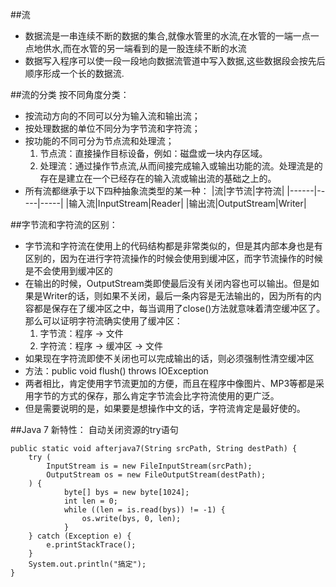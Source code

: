 ##流

- 数据流是一串连续不断的数据的集合,就像水管里的水流,在水管的一端一点一点地供水,而在水管的另一端看到的是一股连续不断的水流
- 数据写入程序可以使一段一段地向数据流管道中写入数据,这些数据段会按先后顺序形成一个长的数据流.

##流的分类
  按不同角度分类：
- 按流动方向的不同可以分为输入流和输出流；
- 按处理数据的单位不同分为字节流和字符流；
- 按功能的不同可分为节点流和处理流；
	1. 节点流：直接操作目标设备，例如：磁盘或一块内存区域。
	1. 处理流：通过操作节点流,从而间接完成输入或输出功能的流。处理流是的存在是建立在一个已经存在的输入流或输出流的基础之上的。
- 所有流都继承于以下四种抽象流类型的某一种： 
|流|字节流|字符流|
|------|-----|-----|
|输入流|InputStream|Reader|
|输出流|OutputStream|Writer|

##字节流和字符流的区别：

 - 字节流和字符流在使用上的代码结构都是非常类似的，但是其内部本身也是有区别的，因为在进行字符流操作的时候会使用到缓冲区，而字节流操作的时候是不会使用到缓冲区的
 - 在输出的时候，OutputStream类即使最后没有关闭内容也可以输出。但是如果是Writer的话，则如果不关闭，最后一条内容是无法输出的，因为所有的内容都是保存在了缓冲区之中，每当调用了close()方法就意味着清空缓冲区了。那么可以证明字符流确实使用了缓冲区：
 	1. 字节流：程序 → 文件
	1. 字符流：程序 → 缓冲区 → 文件
 - 如果现在字符流即使不关闭也可以完成输出的话，则必须强制性清空缓冲区
 - 方法：public void flush() throws IOException
 - 两者相比，肯定使用字节流更加的方便，而且在程序中像图片、MP3等都是采用字节的方式的保存，那么肯定字节流会比字符流使用的更广泛。
 - 但是需要说明的是，如果要是想操作中文的话，字符流肯定是最好使的。
 
 ##Java 7 新特性： 自动关闭资源的try语句

	public static void afterjava7(String srcPath, String destPath) {
		try (
			InputStream is = new FileInputStream(srcPath);
			OutputStream os = new FileOutputStream(destPath);
		) {
				byte[] bys = new byte[1024];
				int len = 0;
				while ((len = is.read(bys)) != -1) {
					os.write(bys, 0, len);
				}
		} catch (Exception e) {
			e.printStackTrace();
		}
		System.out.println("搞定");
    }
